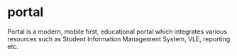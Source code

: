 # portal
Portal is a modern, mobile first, educational portal which integrates various resources such as Student Information Management System, VLE, reporting etc.
